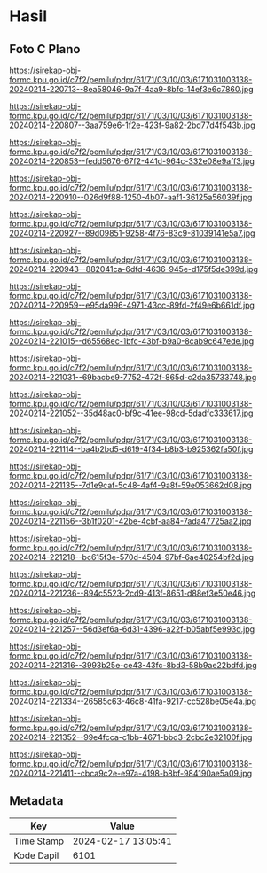 # Hasil

## Foto C Plano

https://sirekap-obj-formc.kpu.go.id/c7f2/pemilu/pdpr/61/71/03/10/03/6171031003138-20240214-220713--8ea58046-9a7f-4aa9-8bfc-14ef3e6c7860.jpg

https://sirekap-obj-formc.kpu.go.id/c7f2/pemilu/pdpr/61/71/03/10/03/6171031003138-20240214-220807--3aa759e6-1f2e-423f-9a82-2bd77d4f543b.jpg

https://sirekap-obj-formc.kpu.go.id/c7f2/pemilu/pdpr/61/71/03/10/03/6171031003138-20240214-220853--fedd5676-67f2-441d-964c-332e08e9aff3.jpg

https://sirekap-obj-formc.kpu.go.id/c7f2/pemilu/pdpr/61/71/03/10/03/6171031003138-20240214-220910--026d9f88-1250-4b07-aaf1-36125a56039f.jpg

https://sirekap-obj-formc.kpu.go.id/c7f2/pemilu/pdpr/61/71/03/10/03/6171031003138-20240214-220927--89d09851-9258-4f76-83c9-81039141e5a7.jpg

https://sirekap-obj-formc.kpu.go.id/c7f2/pemilu/pdpr/61/71/03/10/03/6171031003138-20240214-220943--882041ca-6dfd-4636-945e-d175f5de399d.jpg

https://sirekap-obj-formc.kpu.go.id/c7f2/pemilu/pdpr/61/71/03/10/03/6171031003138-20240214-220959--e95da996-4971-43cc-89fd-2f49e6b661df.jpg

https://sirekap-obj-formc.kpu.go.id/c7f2/pemilu/pdpr/61/71/03/10/03/6171031003138-20240214-221015--d65568ec-1bfc-43bf-b9a0-8cab9c647ede.jpg

https://sirekap-obj-formc.kpu.go.id/c7f2/pemilu/pdpr/61/71/03/10/03/6171031003138-20240214-221031--69bacbe9-7752-472f-865d-c2da35733748.jpg

https://sirekap-obj-formc.kpu.go.id/c7f2/pemilu/pdpr/61/71/03/10/03/6171031003138-20240214-221052--35d48ac0-bf9c-41ee-98cd-5dadfc333617.jpg

https://sirekap-obj-formc.kpu.go.id/c7f2/pemilu/pdpr/61/71/03/10/03/6171031003138-20240214-221114--ba4b2bd5-d619-4f34-b8b3-b925362fa50f.jpg

https://sirekap-obj-formc.kpu.go.id/c7f2/pemilu/pdpr/61/71/03/10/03/6171031003138-20240214-221135--7d1e9caf-5c48-4af4-9a8f-59e053662d08.jpg

https://sirekap-obj-formc.kpu.go.id/c7f2/pemilu/pdpr/61/71/03/10/03/6171031003138-20240214-221156--3b1f0201-42be-4cbf-aa84-7ada47725aa2.jpg

https://sirekap-obj-formc.kpu.go.id/c7f2/pemilu/pdpr/61/71/03/10/03/6171031003138-20240214-221218--bc615f3e-570d-4504-97bf-6ae40254bf2d.jpg

https://sirekap-obj-formc.kpu.go.id/c7f2/pemilu/pdpr/61/71/03/10/03/6171031003138-20240214-221236--894c5523-2cd9-413f-8651-d88ef3e50e46.jpg

https://sirekap-obj-formc.kpu.go.id/c7f2/pemilu/pdpr/61/71/03/10/03/6171031003138-20240214-221257--56d3ef6a-6d31-4396-a22f-b05abf5e993d.jpg

https://sirekap-obj-formc.kpu.go.id/c7f2/pemilu/pdpr/61/71/03/10/03/6171031003138-20240214-221316--3993b25e-ce43-43fc-8bd3-58b9ae22bdfd.jpg

https://sirekap-obj-formc.kpu.go.id/c7f2/pemilu/pdpr/61/71/03/10/03/6171031003138-20240214-221334--26585c63-46c8-41fa-9217-cc528be05e4a.jpg

https://sirekap-obj-formc.kpu.go.id/c7f2/pemilu/pdpr/61/71/03/10/03/6171031003138-20240214-221352--99e4fcca-c1bb-4671-bbd3-2cbc2e32100f.jpg

https://sirekap-obj-formc.kpu.go.id/c7f2/pemilu/pdpr/61/71/03/10/03/6171031003138-20240214-221411--cbca9c2e-e97a-4198-b8bf-984190ae5a09.jpg


## Metadata

| Key        | Value               |
| ---------- | ------------------- |
| Time Stamp | 2024-02-17 13:05:41 |
| Kode Dapil | 6101                |



